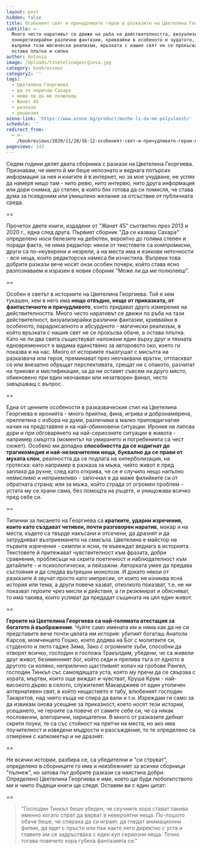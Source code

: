 ```yaml
---
layout: post
hidden: false
title: Особеният свят и причудливите герои в разказите на Цветелина Георгиева
subtitle: >-
  Много често наративът се движи на ръба на действителността, визуализирайки и
  конкретизирайки различни фантазии, криввайки в особеното и чудатото, но
  въпреки този магически реализъм, връзката с нашия свят не се прокъсва, а
  остава плътна и силна
author: Antonia
image: /Uploads/tzvetelinageorgieva.jpg
category: bookreviews
category2: ''
tags:
  - Цветелина Георгиева
  - да се наричаш Сахара
  - може ли да ме полюлееш
  - Жанет 45
  - разкази
  - рецензия
ozone-link: 'https://www.ozone.bg/product/mozhe-li-da-me-polyuleesh/'
schedule: ''
redirect_from:
  - >-
    /bookreviews/2020/11/28/16-12-особеният-свят-и-причудливите-герои-в-разказите-на-цветелина-георгиева
pageviews: 143
---
```

Седем години делят двата сборника с разкази на Цветелина Георгиева. Признавам, че името й ми беше непознато и веднага потърсих информация за нея и книгите й в интернет, но за мое учудване, не успях да намеря нищо там - нито ревю, нито интервю, нито друга информация или дори снимкa, до степен, в която бях готова да си помисля, че става дума за псевдоним или умишлено желание за отсъствие от публичната среда. 

\==

Прочетох двете книги, издадени от "Жанет 45" съответно през 2013 и 2020 г., една след друга. Първият сборник "Да се казваш Сахара" определено носи белезите на дебютен, вероятно до голяма степен и поради факта, че няма редактор: някои от текстовете са компромисни, други са по-неуверени и незрели, а на места има и езикови неточности - все неща, които редакторска намеса би изчистила. Въпреки това добрите разкази вече носят онзи особен почерк, който става ясно разпознаваем и изразен в новия сборник "Може ли да ме полюлееш". 

\==

Особен е светът в историите на Цветелина Георгиева. Той е хем тукашен, хем в него има **нещо отвъдно, нещо от приказката, от фантастичното и причудливото**, които придават друго измерение на действителността. Много често наративът се движи по ръба на тази действителност, визуализирайки различни фантазии, криввайки в особеното, парадоксалното и абсурдното - магически реализъм, в който връзката с нашия свят не се прокъсва обаче, а остава плътна. Като че ли два свята съществуват наложени един върху друг и тяхната едновременност е видима единствено за авторовото око, което ги показва и на нас. Много от историите лъкатушат с мисълта на разказвача или героя, преминават през неочаквани врътки, оттласкват се или внезапно обръщат перспективата, срещат ни с опакото, разчитат на трикове и мистификации, за да ни оставят съвсем на друго място, обикновено при един неочакван или незатворен финал, често завършващ с въпрос. 

\==

Една от ценните особености в разказваческия стил на Цветелина Георгиева е иронията - много приятна, фина, игрива и добронамерена, преплетена с избора на думи, различима в малко приповдигнатия начин на представяне и на най-обикновени ситуации. Ирония не липсва дори и при обговарянето на най-сериозните ситуации в живота - например смъртта (моментът на умирането и погребенията са чест сюжет). Особено ми допадна **способността да се издигнат до трагикомедия и най-незначителни неща, буквално да се прави от мухата слон**, реалността да се подлага на хиперболизация, на гротеска: като например в разказа за мъжа, чийто живот е пред заплаха да рухне, след като открива, че се е случило нещо напълно немислимо и неприемливо - започнал е да маже филийките си от обратната страна; или за мъжа, който страда от огромен проблем - устата му се храни сама, без помощта на ръцете, и унищожава всичко пред себе си. 

\==

Типични за писането на Георгиева са **кратките, ударни изречения, които като създават четивен, почти разговорен наратив**, макар и на места, където са твърде накъсани и отсечени, да дразнят и да затрудняват възприемането на смисъла. Цветелина е майстор на първите изречения - семпли и ясни, те въвеждат веднага в историята. Текстовете й притежават чувствителност към фразата, добри сравнения, проблясъци на скрита поетичност и наблюдателност към детайлите - и психологически, и пейзажни. Авторката умее да предава състояния и да следва вътрешни монолози. И докато някои от разказите й звучат просто като импресии, от които не изниква ясна история или тема, а други повече казват, отколкото показват, т.е. не ни показват героите чрез мисли и действия, а ги резюмират и обясняват, то има такива, които успяват да предадат същината на цял един живот. 

\==

**Героите на Цветелина Георгиева са най-голямата атестация за богатото й въображение**. Чуйте само имената им и няма как да не си представите вече почти цялата им история: убитият богаташ Анатоли Карсов, момченцето Гошко, което додява на Бог с молитвите си, студеното и люто гадже Зима, Зако с огромните зъби, способни да отворят всичко, господин и госпожа Тракълдим, убедени, че са живели друг живот, безименният бог, който седи и прелива тъга от едното в другото си коляно, неприлично щастливият копач на гробове Рангел, господин Тинкъл със самоядящата уста, която му пречи да се свързва с хората, мъртви, които още виждат и чувстват, Круша Крум - най-високото дърво в селото, служителят Макарджиев от един утопичен алтернативен свят, в който нещастието е табу, влюбеният господин Такаретов, над чиято къща не спира да вали и т.н. Изреждам ги само за да извикам онова усещане за приказност, което носят тези истории, усещането, че героите са повече от самите себе си, че са някак пословични, алегорични, нарицателни. В много от разказите дебнат скрити поуки, те са със стойност на притчи на места, но ако има поучителност и изведени мъдрости и разсъждения, то те определено са отмерени с капкометър и не дразнят.

\==

Не всички истории, разбира се, са убедителни и "си струват", определено в сборниците го има и неизбежният за всички сборници "пълнеж", но затова път добрите разкази са наистина добри. Определено Цветелина Георгиева е име, което ще буди любопитството ми и чиито бъдещи книги ще следя. Оставям ви с един цитат:

\==

> "Господин Тинкъл беше убеден, че скучните хора стават такива именно когато спрат да вярват в невероятни неща. По-лошото обаче беше, че спираха да си играят, да гледат анимационни филми, да ядат с пръсти или пък както него директно с уста и главите им се задръстваха с един куп сериозни неща. Точно тогава повечето хора губеха фантазията си."